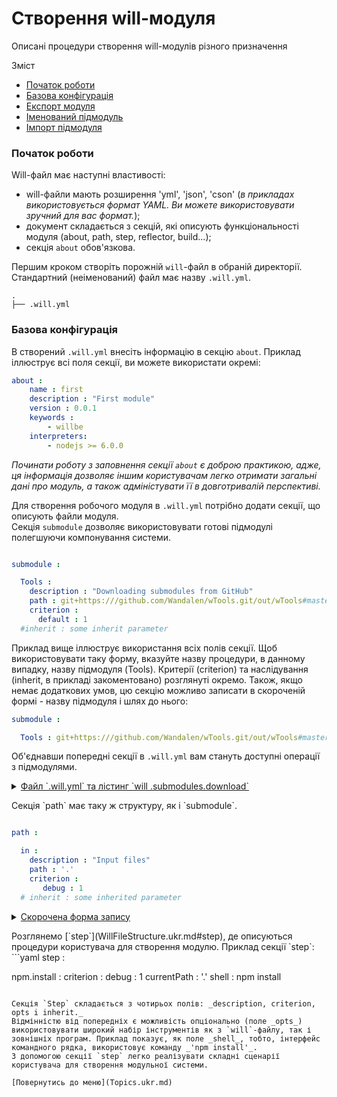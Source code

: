 # Створення will-модуля

Описані процедури створення will-модулів різного призначення

<a name="topics"></a>
Зміст   
- [Початок роботи](#start)
- [Базова конфігурація](#basic-configuration)
- [Експорт модуля](#module-export)
- [Іменований підмодуль](#named-module)
- [Імпорт підмодуля](#module-import)

<a name="start"></a>
### Початок роботи
Will-файл має наступні властивості:
- will-файли мають розширення 'yml', 'json', 'cson' (_в прикладах використовується формат YAML. Ви можете використовувати зручний для вас формат._);
- документ складається з секцій, які описують функціональності модуля (about, path, step, reflector, build...);
- секція `about` обов'язкова.  

Першим кроком створіть порожній `will`-файл в обраній директорії. Стандартний (неіменований) файл має назву `.will.yml`.

```
.
├── .will.yml  

```

<a name="basic-configuration"></a>
### Базова конфігурація

В створений `.will.yml` внесіть інформацію в секцію `about`. Приклад іллюструє всі поля секції, ви можете використати окремі:

```yaml
about :
    name : first
    description : "First module"
    version : 0.0.1
    keywords :
        - willbe
    interpreters:
        - nodejs >= 6.0.0
```

_Починати роботу з заповнення секції `about` є доброю практикою, адже, ця інформація дозволяє іншим користувачам легко отримати загальні дані про модуль, а також адміністувати її в довготривалій перспективі._  

Для створення робочого модуля в `.will.yml` потрібно додати секції, що описують файли модуля.  
Секція `submodule` дозволяє використовувати готові підмодулі полегшуючи компонування системи.
```yaml

submodule :

  Tools :
    description : "Downloading submodules from GitHub"
    path : git+https:///github.com/Wandalen/wTools.git/out/wTools#master
    criterion :
      default : 1
  #inherit : some inherit parameter

```
Приклад вище іллюструє використання всіх полів секції. Щоб використовувати таку форму, вказуйте назву процедури, в данному випадку, назву підмодуля (Tools). Критерії (criterion) та наслідування (inherit, в прикладі закоментовано) розглянуті окремо. Також, якщо немає додаткових умов, цю секцію можливо записати в скороченій формі - назву підмодуля і шлях до нього:
```yaml
submodule :

  Tools : git+https:///github.com/Wandalen/wTools.git/out/wTools#master

```

Об'єднавши попередні секції в `.will.yml` вам стануть доступні операції з підмодулями.
<details>
  <summary><u>Файл `.will.yml` та лістинг `will .submodules.download`</u></summary>

```yaml

about :
    name : first
    description : "First module"
    version : 0.0.1
    keywords :
        - willbe
    interpreters:
        - nodejs >= 6.0.0

submodule :

    Tools :
      description : "Downloading submodules from GitHub"
      path : git+https:///github.com/Wandalen/wTools.git/out/wTools#master
      criterion :
        default : 1
   # inherit : some inherited parameter

```

<p> </p>

```
[user@user ~]$ will .submodules.download
Request ".submodules.download"
   . Read : /path_to_file/.will.yml
 . Read 1 will-files in 0.068s
 ! Failed to read submodule::Tools, try to download it with .submodules.download or even clean it before downloading
   . Read : /path_to_file/.module/Tools/out/wTools.out.will.yml
   + module::Tools was downloaded in 12.360s
 + 1/1 submodule(s) of module::first were downloaded in 12.365s

```

</details>

<p> </p>
Секція `path` має таку ж структуру, як і `submodule`.

```yaml

path :

  in :
    description : "Input files"
    path : '.'
    criterion :
       debug : 1
  # inherit : some inherited parameter

```

<details>
  <summary><u>Скорочена форма запису</u></summary>

```yaml

path :

  in : '.'

```

</details>

<p> </p>
Розглянемо [`step`](WillFileStructure.ukr.md#step), де описуються процедури користувача для створення модулю.  
Приклад секції `step`:
```yaml
step :

  npm.install :
    criterion :
        debug : 1
    currentPath : '.'
    shell : npm install

```

Секція `Step` складається з чотирьох полів: _description, criterion, opts i inherit._  
Відмінністю від попередніх є можливість опціонально (поле _opts_) використовувати широкий набір інструментів як з `will`-файлу, так і зовнішніх програм. Приклад показує, як поле _shell_, тобто, інтерфейс командного рядка, використовує команду _'npm install'_.  
З допомогою секції `step` легко реалізувати складні сценарії користувача для створення модульної системи.

[Повернутись до меню](Topics.ukr.md)
